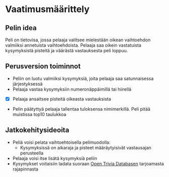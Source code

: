 # Vaatimusmäärittely
## Pelin idea
Peli on tietovisa, jossa pelaaja valitsee mielestään oikean vaihtoehdon valmiiksi annetuista vaihtoehdoista. Pelaaja saa oikein vastatuista kysymyksistä pisteitä ja väärästä vastauksesta peli loppuu.
## Perusversion toiminnot
- Peliin on luotu valmiiksi kysymyksiä, joita pelaaja saa satunnaisessa järjestyksessä
- Pelaaja vastaa kysymyksiin numeronäppäimillä tai hiirellä
- [x] Pelaaja ansaitsee pisteitä oikeasta vastauksista
- Pelin päätyttyä pelaaja tallentaa tuloksensa nimimerkillä. Peli pitää muistissa top10 taulukkoa
## Jatkokehitysideoita
- Peliä voisi pelata vaihtoehtoisella pelimuodolla:
  - Kysymyksissä on aikaraja ja pisteet määräytyisivät vastausajan perusteella
- Pelaaja voisi itse lisätä kysymyksiä peliin
- Kysymykset voitaisiin ladata suoraan [Open Trivia Databasen](https://opentdb.com/api_config.php) tarjoamasta rajapinnasta
